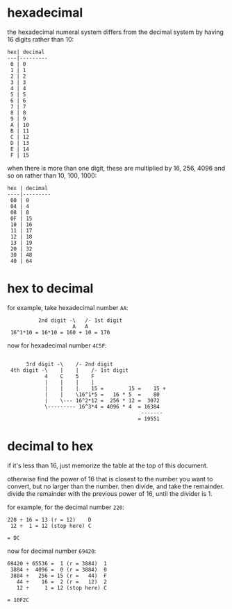 # hexadecimal

the hexadecimal numeral system differs from the decimal system by having 16 digits rather than 10:

```
hex| decimal
---|---------
 0 | 0
 1 | 1
 2 | 2
 3 | 3
 4 | 4
 5 | 5
 6 | 6
 7 | 7
 8 | 8
 9 | 9
 A | 10
 B | 11
 C | 12
 D | 13
 E | 14
 F | 15
```

when there is more than one digit, these are multiplied by 16, 256, 4096 and so on rather than 10, 100, 1000:

```
hex | decimal
----|---------
 00 | 0
 04 | 4
 08 | 8
 0F | 15
 10 | 16
 11 | 17
 12 | 18
 13 | 19
 20 | 32
 30 | 48
 40 | 64
```

# hex to decimal

for example, take hexadecimal number `AA`:

```
          2nd digit -\   /- 1st digit
                     A   A
 16^1*10 = 16*10 = 160 + 10 = 170
```

now for hexadecimal number `4C5F`:

```

      3rd digit -\    /- 2nd digit
 4th digit -\    |    |    /- 1st digit
            4    C    5    F
            |    |    |    |
            |    |    |    15 =        15 =    15 +
            |    |    \16^1*5 =   16 * 5  =    80
            |    \--- 16^2*12 =  256 * 12 =  3072
            \--------- 16^3*4 = 4096 * 4  = 16384
                                           -------
                                          = 19551
```

# decimal to hex

if it's less than 16, just memorize the table at the top of this document.

otherwise find the power of 16 that is closest to the number you want to convert, but no larger than the number.
then divide, and take the remainder.
divide the remainder with the previous power of 16, until the divider is 1.

for example, for the decimal number `220`:

```
220 ÷ 16 = 13 (r = 12)    D
 12 ÷  1 = 12 (stop here) C

= DC
```

now for decimal number `69420`:

```
69420 ÷ 65536 =  1 (r = 3884)  1
 3884 ÷  4096 =  0 (r = 3884)  0
 3884 ÷   256 = 15 (r =   44)  F
   44 ÷    16 =  2 (r =   12)  2
   12 ÷     1 = 12 (stop here) C

= 10F2C
```
